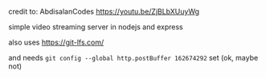 credit to: AbdisalanCodes https://youtu.be/ZjBLbXUuyWg

simple video streaming server in nodejs and express

also uses https://git-lfs.com/

and needs `git config --global http.postBuffer 162674292` set (ok, maybe not)
